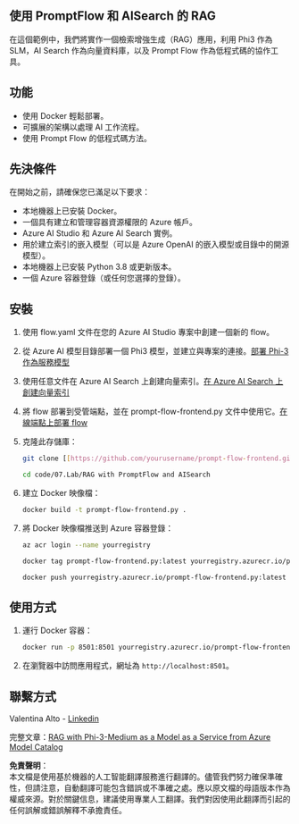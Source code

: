 ## 使用 PromptFlow 和 AISearch 的 RAG

在這個範例中，我們將實作一個檢索增強生成（RAG）應用，利用 Phi3 作為 SLM，AI Search 作為向量資料庫，以及 Prompt Flow 作為低程式碼的協作工具。

## 功能

- 使用 Docker 輕鬆部署。
- 可擴展的架構以處理 AI 工作流程。
- 使用 Prompt Flow 的低程式碼方法。

## 先決條件

在開始之前，請確保您已滿足以下要求：

- 本地機器上已安裝 Docker。
- 一個具有建立和管理容器資源權限的 Azure 帳戶。
- Azure AI Studio 和 Azure AI Search 實例。
- 用於建立索引的嵌入模型（可以是 Azure OpenAI 的嵌入模型或目錄中的開源模型）。
- 本地機器上已安裝 Python 3.8 或更新版本。
- 一個 Azure 容器登錄（或任何您選擇的登錄）。

## 安裝

1. 使用 flow.yaml 文件在您的 Azure AI Studio 專案中創建一個新的 flow。
2. 從 Azure AI 模型目錄部署一個 Phi3 模型，並建立與專案的連接。[部署 Phi-3 作為服務模型](https://learn.microsoft.com/azure/machine-learning/how-to-deploy-models-phi-3?view=azureml-api-2&tabs=phi-3-mini)
3. 使用任意文件在 Azure AI Search 上創建向量索引。[在 Azure AI Search 上創建向量索引](https://learn.microsoft.com/azure/search/search-how-to-create-search-index?tabs=portal)
4. 將 flow 部署到受管端點，並在 prompt-flow-frontend.py 文件中使用它。[在線端點上部署 flow](https://learn.microsoft.com/azure/ai-studio/how-to/flow-deploy)
5. 克隆此存儲庫：

    ```sh
    git clone [[https://github.com/yourusername/prompt-flow-frontend.git](https://github.com/microsoft/Phi-3CookBook.git)](https://github.com/microsoft/Phi-3CookBook.git)
    
    cd code/07.Lab/RAG with PromptFlow and AISearch
    ```

6. 建立 Docker 映像檔：

    ```sh
    docker build -t prompt-flow-frontend.py .
    ```

7. 將 Docker 映像檔推送到 Azure 容器登錄：

    ```sh
    az acr login --name yourregistry
    
    docker tag prompt-flow-frontend.py:latest yourregistry.azurecr.io/prompt-flow-frontend.py:latest
    
    docker push yourregistry.azurecr.io/prompt-flow-frontend.py:latest
    ```

## 使用方式

1. 運行 Docker 容器：

    ```sh
    docker run -p 8501:8501 yourregistry.azurecr.io/prompt-flow-frontend.py:latest
    ```

2. 在瀏覽器中訪問應用程式，網址為 `http://localhost:8501`。

## 聯繫方式

Valentina Alto - [Linkedin](https://www.linkedin.com/in/valentina-alto-6a0590148/)

完整文章：[RAG with Phi-3-Medium as a Model as a Service from Azure Model Catalog](https://medium.com/@valentinaalto/rag-with-phi-3-medium-as-a-model-as-a-service-from-azure-model-catalog-62e1411948f3)

**免責聲明**：  
本文檔是使用基於機器的人工智能翻譯服務進行翻譯的。儘管我們努力確保準確性，但請注意，自動翻譯可能包含錯誤或不準確之處。應以原文檔的母語版本作為權威來源。對於關鍵信息，建議使用專業人工翻譯。我們對因使用此翻譯而引起的任何誤解或錯誤解釋不承擔責任。
